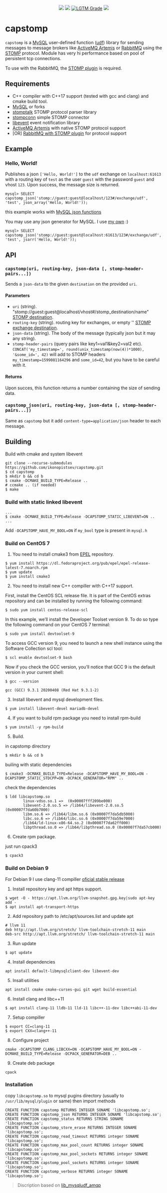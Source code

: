 <p align="center">
  <a href="https://github.com/ikonopistsev/capstomp/releases"><img src="https://img.shields.io/github/release/ikonopistsev/capstomp.svg?style=for-the-badge" /></a>
  <a href="https://github.com/ikonopistsev/capstomp/actions?query=workflow%3Alinux>"><img src="https://img.shields.io/github/workflow/status/ikonopistsev/capstomp/linux?label=linux&style=for-the-badge" /></a>
  <a href="https://lgtm.com/projects/g/ikonopistsev/capstomp"><img alt="LGTM Grade" src="https://img.shields.io/lgtm/grade/cpp/github/ikonopistsev/capstomp?style=for-the-badge" /></a>
  <a href="https://github.com/ikonopistsev/capstomp/blob/master/LICENSE"><img src="https://img.shields.io/github/license/ikonopistsev/capstomp?style=for-the-badge" /></a>
</p>

# capstomp

`capstomp` is a [MySQL](https://en.wikipedia.org/wiki/MySQL) user-defined function ([udf](https://dev.mysql.com/doc/extending-mysql/8.0/en/adding-functions.html)) library for sending messages to message brokers like [ActiveMQ Artemis](https://activemq.apache.org/components/artemis/) or [RabbitMQ](https://en.wikipedia.org/wiki/RabbitMQ) using the [STOMP](https://en.wikipedia.org/wiki/Streaming_Text_Oriented_Messaging_Protocol) protocol. Module has very hi performance based on pool of persistent tcp connections.

To use with the RabbitMQ, the [STOMP plugin](https://www.rabbitmq.com/stomp.html) is required.

## Requirements

* C++ compiler with C++17 support (tested with gcc and clang) and cmake build tool.
* [MySQL](http://www.mysql.com/) or forks
* [stomptalk](https://github.com/ikonopistsev/stomptalk) STOMP protocol parser library
* [stompconn](https://github.com/ikonopistsev/stompconn) simple STOMP connector
* [libevent](https://github.com/libevent/libevent) event notification library
* [ActiveMQ Artemis](http://activemq.apache.org/components/artemis/) with native STOMP protocol support
* [OR] [RabbitMQ with STOMP plugin](https://www.rabbitmq.com/stomp.html) for protocol support

## Example

### Hello, World!

Publishes a json `['Hello, World!']` to the `udf` exchange on `localhost:61613` with a routing key of `test` as the user `guest` with the password `guest` and vhost `123`. Upon success, the message size is returned.
```
mysql> SELECT capstomp_json('stomp://guest:guest@localhost/123#/exchange/udf', 'test', json_array('Hello, World!'));
```
this example works with [MySQL json functions](https://dev.mysql.com/doc/refman/8.0/en/json-functions.html)

You may use any json generator for MySQL. I use [my own](https://github.com/ikonopistsev/capjs) :)
```
mysql> SELECT capstomp_json('stomp://guest:guest@localhost:61613/123#/exchange/udf', 'test', jsarr('Hello, World!'));
```

## API

### `capstomp(uri, routing-key, json-data [, stomp-header-pairs...])`

Sends a `json-data` to the given `destination` on the provided `uri`.

#### Parameters

* `uri` (string). "stomp://guest:guest@localhost/vhost#/stomp_destination/name" [STOMP destination](https://www.rabbitmq.com/stomp.html#d).
* `routing-key` (string). routing key for exchanges, or empty '' [STOMP exchange destination](https://www.rabbitmq.com/stomp.html#d.ed).
* `json-data` (string). The body of the message (typically json but it may any string).
* `stomp-header-pairs` (query pairs like key1=val1&key2=val2 etc). `CONCAT('my_timestamp=', round(unix_timestamp(now(4))*1000), '&some_id=', 42)` will add to STOMP headers `my_timestamp=1599081164296` and `some_id=42`, but you have to be careful with it.

#### Returns

Upon succes, this function returns a number containing the size of sending data.

### `capstomp_json(uri, routing-key, json-data [, stomp-header-pairs...])`

Same as `capstomp` but it add `content-type=application/json` header to each message.

## Building

Build with cmake and system libevent

```
git clone --recurse-submodules https://github.com/ikonopistsev/capstomp.git
$ cd capstomp
$ mkdir b && cd b
$ cmake -DCMAKE_BUILD_TYPE=Release ..
# ccmake .. (if needed)
$ make
```

### Build with static linked libevent

```
...
$ cmake -DCMAKE_BUILD_TYPE=Release -DCAPSTOMP_STATIC_LIBEVENT=ON ..
...
```

Add `-DCAPSTOMP_HAVE_MY_BOOL=ON` if `my_bool` type is present in `mysql.h`

### Build on CentOS 7

1. You need to install cmake3 from [EPEL](https://fedoraproject.org/wiki/EPEL) repository.

```
$ yum install https://dl.fedoraproject.org/pub/epel/epel-release-latest-7.noarch.rpm
$ yum update
$ yum install cmake3
```

2. You need to install new C++ compiller with C++17 support.

First, install the CentOS SCL release file. It is part of the CentOS extras repository and can be installed by running the following command:

```
$ sudo yum install centos-release-scl
```

In this example, we’ll install the Developer Toolset version 9. To do so type the following command on your CentOS 7 terminal:

```
$ sudo yum install devtoolset-9
```

To access GCC version 9, you need to launch a new shell instance using the Software Collection scl tool:

```
$ scl enable devtoolset-9 bash
```

Now if you check the GCC version, you’ll notice that GCC 9 is the default version in your current shell:

```
$ gcc --version

gcc (GCC) 9.3.1 20200408 (Red Hat 9.3.1-2)
```

3. Install libevent and mysql development files.

```
$ yum install libevent-devel mariadb-devel
```

4. If you want to build rpm package you need to install rpm-build

```
$ yum install -y rpm-build
```

5. Build.

in capstomp directory 

```
$ mkdir b && cd b
```

builing with static dependencies

```
$ cmake3 -DCMAKE_BUILD_TYPE=Release -DCAPSTOMP_HAVE_MY_BOOL=ON -DCAPSTOMP_STATIC_STDCPP=ON -DCPACK_GENERATOR="RPM" ..
```

check the dependencies

```
$ ldd libcapstomp.so 
        linux-vdso.so.1 =>  (0x00007fff209be000)
        libevent-2.0.so.5 => /lib64/libevent-2.0.so.5 (0x00007f7da60b7000)
        libm.so.6 => /lib64/libm.so.6 (0x00007f7da5db5000)
        libc.so.6 => /lib64/libc.so.6 (0x00007f7da59e7000)
        /lib64/ld-linux-x86-64.so.2 (0x00007f7da62ff000)
        libpthread.so.0 => /lib64/libpthread.so.0 (0x00007f7da57cb000)
```

6. Create rpm package.

just run cpack3

```
$ cpack3
```

### Build on Debian 9

For Debian 9 I use clang-11 compiller [oficial stable release](https://apt.llvm.org/)

1. Install repository key and apt https support.

```
$ wget -O - https://apt.llvm.org/llvm-snapshot.gpg.key|sudo apt-key add -
$ apt install apt-transport-https
```

2. Add repository path to /etc/apt/sources.list and update apt

```
# llvm 11 
deb http://apt.llvm.org/stretch/ llvm-toolchain-stretch-11 main
deb-src http://apt.llvm.org/stretch/ llvm-toolchain-stretch-11 main
```

3. Run update

```
$ apt update
```

4. Install dependencies

```
apt install default-libmysqlclient-dev libevent-dev
```

5. Insall utilities

```
apt install cmake cmake-curses-gui git wget build-essential
```

6. Install clang and libc++11

```
$ apt install clang-11 lldb-11 lld-11 libc++-11-dev libc++abi-11-dev
```

7. Setup compiller

```
$ export CC=clang-11
$ export CXX=clang++-11
```

8. Configure project

```
cmake -DCAPSTOMP_CLANG_LIBCXX=ON -DCAPSTOMP_HAVE_MY_BOOL=ON -DCMAKE_BUILD_TYPE=Release -DCPACK_GENERATOR=DEB ..
```

9. Create deb package

```
cpack
```

### Installation 

copy `libcapstomp.so` to mysql pugins directory (usually to `/usr/lib/mysql/plugin` or same) then import methods

```
CREATE FUNCTION capstomp RETURNS INTEGER SONAME 'libcapstomp.so';
CREATE FUNCTION capstomp_json RETURNS INTEGER SONAME 'libcapstomp.so';
CREATE FUNCTION capstomp_status RETURNS STRING SONAME 'libcapstomp.so';
CREATE FUNCTION capstomp_store_erase RETURNS INTEGER SONAME 'libcapstomp.so';
CREATE FUNCTION capstomp_read_timeout RETURNS integer SONAME 'libcapstomp.so';
CREATE FUNCTION capstomp_max_pool_count RETURNS integer SONAME 'libcapstomp.so';
CREATE FUNCTION capstomp_max_pool_sockets RETURNS integer SONAME 'libcapstomp.so';
CREATE FUNCTION capstomp_pool_sockets RETURNS integer SONAME 'libcapstomp.so';
CREATE FUNCTION capstomp_verbose RETURNS integer SONAME 'libcapstomp.so';
```

> Discription based on [lib_mysqludf_amqp](https://github.com/ssimicro/lib_mysqludf_amqp)

